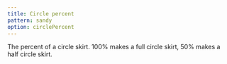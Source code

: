 ```yaml
---
title: Circle percent
pattern: sandy
option: circlePercent
---
```

The percent of a circle skirt. 100% makes a full circle skirt, 50% makes a half circle skirt.
